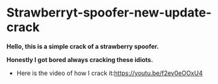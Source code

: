 # Strawberryt-spoofer-new-update-crack
**Hello, this is a simple crack of a strawberry spoofer.** 

**Honestly I got bored always cracking these idiots.** 

- Here is the video of how I crack it:https://youtu.be/f2ev0eOOxU4
